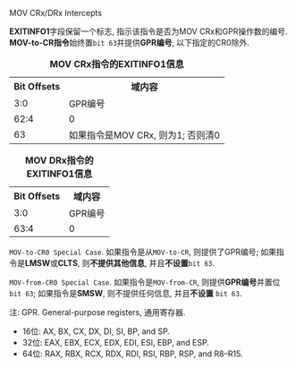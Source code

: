
MOV CRx/DRx Intercepts

**EXITINFO1**字段保留一个标志, 指示该指令是否为MOV CRx和GPR操作数的编号.  **MOV-to-CR指令**始终置`bit 63`并提供**GPR编号**, 以下指定的CR0除外. 

<table>
 <caption><b>MOV CRx指令的EXITINFO1信息</b></caption>
    <tr>
        <th>Bit Offsets</th>
        <th>域内容</th>
    </tr>
    <tr>
        <td>3:0</td>
        <td>
            GPR编号
        </td>
    </tr>
    <tr>
        <td>62:4</td>
        <td>0</td>
    </tr>
    <tr>
        <td>63</td>
        <td>如果指令是MOV CRx, 则为1; 否则清0</td>
    </tr>
</table>

<table width="100%">
 <caption><b>MOV DRx指令的EXITINFO1信息</b></caption>
    <tr>
        <th>Bit Offsets</th>
        <th>域内容</th>
    </tr>
    <tr>
        <td>3:0</td>
        <td>
            GPR编号
        </td>
    </tr>
    <tr>
        <td>63:4</td>
        <td>0</td>
    </tr>
</table>

`MOV-to-CR0 Special Case`. 如果指令是从`MOV-to-CR`, 则提供了GPR编号; 如果指令是**LMSW**或**CLTS**, 则**不提供其他信息**, 并且**不设置**`bit 63`. 

`MOV-from-CR0 Special Case`. 如果指令是`MOV-from-CR`, 则提供**GPR编号**并置位`bit 63`; 如果指令是**SMSW**, 则不提供任何信息, 并且**不设置** `bit 63`. 

注: GPR. General-purpose registers, 通用寄存器. 
* 16位: AX, BX, CX, DX, DI, SI, BP, and SP. 
* 32位: EAX, EBX, ECX, EDX, EDI, ESI, EBP, and ESP. 
* 64位: RAX, RBX, RCX, RDX, RDI, RSI, RBP, RSP, and R8–R15.